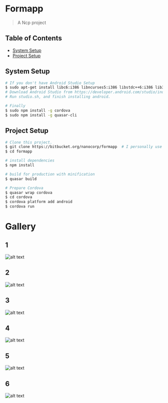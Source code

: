 # Formapp

> A Ncp project
## Table of Contents

<!-- toc -->

- [System Setup](#system-setup)
- [Project Setup](#project-setup)

<!-- tocstop -->

## System Setup
```bash
# If you don't have Android Studio Setup
$ sudo apt-get install libc6:i386 libncurses5:i386 libstdc++6:i386 lib32z1 libbz2-1.0:i386
# Download Android Studio from https://developer.android.com/studio/index.html
# Run studio.sh, and finish installing android.

# Finally
$ sudo npm install -g cordova
$ sudo npm install -g quasar-cli
```

## Project Setup

``` bash
# Clone this project.
$ git clone https://bitbucket.org/nanocorp/formapp  # I personally use SSH, but not everyone has it setup
$ cd formapp

# install dependencies
$ npm install

# build for production with minification
$ quasar build

# Prepare Cordova
$ quasar wrap cordova
$ cd cordova
$ cordova platform add android
$ cordova run
```

# Gallery 

## 1
![alt text](https://image.prntscr.com/image/lmQw4NqsTAegshlsGvSx7Q.png "List of templates in Admin pannel")

## 2

 ![alt text](https://image.prntscr.com/image/ouYWO0ZlTPie2ky6dvil7g.png "Formeo Form builder on web Admin Pannel")
 

## 3
 ![alt text](https://files.gitter.im/vikramIde/GqpP/WhatsApp-Image-2017-08-14-at-5.30.26-PM.jpeg "Formeo Form builder on web Admin Pannel")

## 4
   ![alt text](https://files.gitter.im/vikramIde/1djX/WhatsApp-Image-2017-08-14-at-5.30.26-PM-_1_.jpeg "Formeo Form builder on web Admin Pannel")
   

## 5
   ![alt text](https://files.gitter.im/vikramIde/sA9Y/WhatsApp-Image-2017-08-14-at-5.30.26-PM-_2_.jpeg "Formeo Form builder on web Admin Pannel")
    
## 6
   ![alt text](https://files.gitter.im/vikramIde/i60s/WhatsApp-Image-2017-08-14-at-5.30.26-PM-_3_.jpeg "Formeo Form builder on web Admin Pannel")











